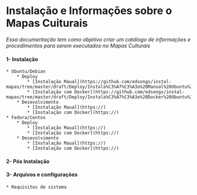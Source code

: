 # Instalação e Informações sobre o Mapas Cuiturais

_Essa documentação tem como objetivo criar um catálogo de informações e procedimentos para serem executados no Mapas Culturais_

#### 1- Instalação

    * Ubuntu/Debian
        * Deploy
            * [Instalação Maual](https://github.com/edsongs/instal-mapas/tree/master/draft/Deploy/Instala%C3%A7%C3%A3o%20Manual%20Ubuntu%2018.04%20e%2020.24)
            * [Instalação com Docker](https://github.com/edsongs/instal-mapas/tree/master/draft/Deploy/Instala%C3%A7%C3%A3o%20Docker%20Ubuntu%2018.04%20e%2020.24)
        * Desevolvimento
            * [Instalação Maual](https://)
            * [Instalação com Docker](https://)
    * Fedora/Centos
        * Deploy
            * [Instalação Maual](https://)
            * [Instalação com Docker](https://)
        * Desevolvimento
            * [Instalação Maual](https://)
            * [Instalação com Docker](https://)

#### 2- Pós Instalação

#### 3- Arquivos e configurações

    * Requisitos de sistema